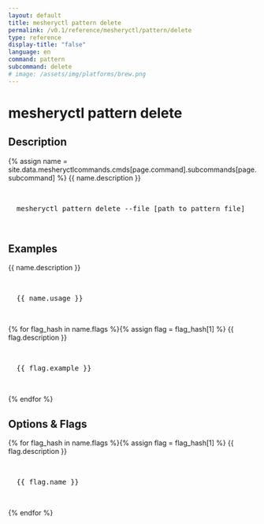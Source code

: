 ```yaml
---
layout: default
title: mesheryctl pattern delete
permalink: /v0.1/reference/mesheryctl/pattern/delete
type: reference
display-title: "false"
language: en
command: pattern
subcommand: delete
# image: /assets/img/platforms/brew.png
---
```


<!-- Copy this template to create individual doc pages for each mesheryctl commands -->

<!-- Name of the command -->
# mesheryctl pattern delete

<!-- Description of the command. Preferably a paragraph -->
## Description

{% assign name = site.data.mesheryctlcommands.cmds[page.command].subcommands[page.subcommand] %}
{{ name.description }}


<!-- Basic usage of the command -->
<pre class="codeblock-pre">
  <div class="codeblock">
  mesheryctl pattern delete --file [path to pattern file] 
  </div>
</pre>

## Examples

{{ name.description }}
<pre class="codeblock-pre">
  <div class="codeblock">
  {{ name.usage }}
  </div>
</pre>
{% for flag_hash in name.flags %}{% assign flag = flag_hash[1] %}
{{ flag.description }}
<pre class="codeblock-pre">
  <div class="codeblock">
  {{ flag.example }}
  </div>
</pre>
{% endfor %}
<br/>

<!-- Options/Flags available in this command -->
## Options & Flags

{% for flag_hash in name.flags %}{% assign flag = flag_hash[1] %}
{{ flag.description }}
<pre class="codeblock-pre">
  <div class="codeblock">
  {{ flag.name }}
  </div>
</pre>
{% endfor %}
<br/>
